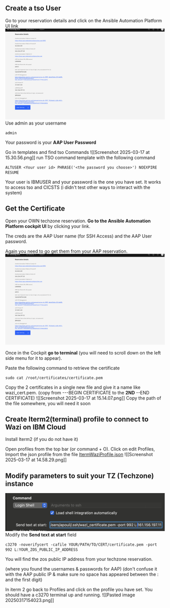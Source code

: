 ## Create a tso User

Go to your reservation details and click on the Ansible Automation Platform UI link
![Screenshot 2025-03-17 at 15.04.12.png](https://github.com/AlexisP1909/Access-Wazi-TZ-from-iTerm2/blob/main/Screenshot%202025-03-05%20at%2010.19.02.png)
Use admin as your username
```
admin 
```

Your password is your **AAP User Password**

Go in templates and find tso Commands
![[Screenshot 2025-03-17 at 15.30.56.png]]
run TSO command template with the following command
```
ALTUSER <Your user id> PHRASE('<the password you choose>') NOEXPIRE RESUME
```

Your user is IBMUSER and your password is the one you have set. It works to access tso and CICSTS (i didn't test other ways to interact with the system)

## Get the Certificate
Open your OWN techzone reservation.
**Go to the Ansible Automation Platform cockpit UI** by clicking your link.

The creds are the AAP User name (for SSH Access) and the AAP User password.

Again you need to go get them from your AAP reservation.
![Screenshot 2025-03-17 at 15.04.12.png](https://github.com/AlexisP1909/Access-Wazi-TZ-from-iTerm2/blob/main/Screenshot%202025-03-05%20at%2010.19.02.png)

Once in the Cockpit **go to terminal** (you will need to scroll down on the left side menu for it to appear).


Paste the following command to retrieve the certificate
```
sudo cat /root/certificates/certificate.pem
```

Copy the 2 certificates in a single new file and give it a name like wazi_cert.pem. (copy from ---BEGIN CERTIFICATE to the **2ND** --END CERTIFICATE)
![[Screenshot 2025-03-17 at 15.14.07.png]]
Copy the path of the file somewhere, you will need it soon
## Create Iterm2(terminal) profile to connect to Wazi on IBM Cloud
Install Iterm2 (if you do not have it)

Open profiles from the top bar (or command + O). Click on edit Profiles,
Import the json profile from the file [ItermWaziProfile.json](https://github.com/AlexisP1909/Access-Wazi-TZ-from-iTerm2/blob/main/ItermWaziProfile.json) 
![[Screenshot 2025-03-17 at 14.58.29.png]]
## Modify parameters to suit your TZ (Techzone) instance

![Screenshot 2025-03-05 at 10.15.38.png](https://github.com/AlexisP1909/Access-Wazi-TZ-from-iTerm2/blob/main/Screenshot%202025-03-05%20at%2010.15.38.png)
Modify the **Send text at start** field
```
c3270 -noverifycert -cafile YOUR/PATH/TO/CERT/certificate.pem -port 992 L:YOUR_ZOS_PUBLIC_IP_ADDRESS
```

You will find the zos public IP address from your techzone reservation.

(where you found the usernames & passwords for AAP)
(don't confuse it with the AAP public IP & make sure no space has appeared between the : and the first digit)

In iterm 2 go back to Profiles and click on the profile you have set. You should have a c3270 terminal up and running.
![[Pasted image 20250317154023.png]]
